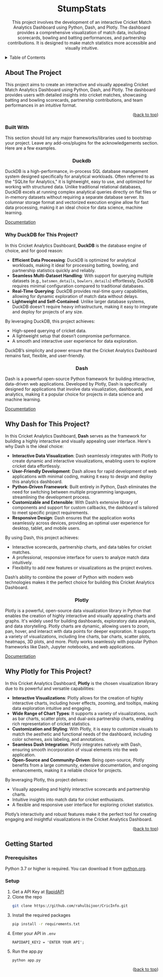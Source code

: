 
<a id="readme-top"></a>


<!-- PROJECT SHIELDS -->
<!--
*** I'm using markdown "reference style" links for readability.
*** Reference links are enclosed in brackets [ ] instead of parentheses ( ).
*** See the bottom of this document for the declaration of the reference variables
*** for contributors-url, forks-url, etc. This is an optional, concise syntax you may use.
*** https://www.markdownguide.org/basic-syntax/#reference-style-links
-->



<!-- PROJECT LOGO -->
<br />
<div align="center">
  

  <h1 align="center">StumpStats</h1>

  <p align="center">
    This project involves the development of an interactive Cricket Match Analytics Dashboard using Python, Dash, and Plotly. The dashboard provides a comprehensive visualization of match data, including scorecards, bowling and batting performances, and partnership contributions. It is designed to make match statistics more accessible and visually intuitive.
    <br />
  </p>
</div>



<!-- TABLE OF CONTENTS -->
<details>
  <summary>Table of Contents</summary>
  <ol>
    <li>
      <a href="#about-the-project">About The Project</a>
      <ul>
        <li><a href="#built-with">Built With</a></li>
      </ul>
    </li>
    <li>
      <a href="#getting-started">Getting Started</a>
      <ul>
        <li><a href="#prerequisites">Prerequisites</a></li>
        <li><a href="#installation">Installation</a></li>
      </ul>
    </li>
  </ol>
</details>



<!-- ABOUT THE PROJECT -->
## About The Project


This project aims to create an interactive and visually appealing Cricket Match Analytics Dashboard using Python, Dash, and Plotly. The dashboard provides users with detailed insights into cricket matches, showcasing batting and bowling scorecards, partnership contributions, and team performances in an intuitive format.

<p align="right">(<a href="#readme-top">back to top</a>)</p>



### Built With

This section should list any major frameworks/libraries used to bootstrap your project. Leave any add-ons/plugins for the acknowledgements section. Here are a few examples.

  <h3 align="center">Duckdb</h3>
  <p> DuckDB is a high-performance, in-process SQL database management system designed specifically for analytical workloads. Often referred to as the "SQLite for Analytics," it is lightweight, easy to use, and optimized for working with structured data. Unlike traditional relational databases, DuckDB excels at running complex analytical queries directly on flat files or in-memory datasets without requiring a separate database server. Its columnar storage format and vectorized execution engine allow for fast data processing, making it an ideal choice for data science, machine learning. </p>
  <p align="left"><a href="https://duckdb.org/docs/guides/overview.html"> Documentation </a></p>
  <section>
  <h3>Why DuckDB for This Project?</h3>
  <p>
    In this Cricket Analytics Dashboard, <strong>DuckDB</strong> is the database engine of choice, and for good reason:
  </p>
  <ul>
    <li><strong>Efficient Data Processing</strong>: DuckDB is optimized for analytical workloads, making it ideal for processing batting, bowling, and partnership statistics quickly and reliably.</li>
    <li><strong>Seamless Multi-Dataset Handling</strong>: With support for querying multiple datasets (e.g., <code>batsmen_details</code>, <code>bowlers_details</code>) effortlessly, DuckDB requires minimal configuration compared to traditional databases.</li>
    <li><strong>Real-Time Querying</strong>: DuckDB provides real-time query capabilities, allowing for dynamic exploration of match data without delays.</li>
    <li><strong>Lightweight and Self-Contained</strong>: Unlike larger database systems, DuckDB doesn't require heavy infrastructure, making it easy to integrate and deploy for projects of any size.</li>
  </ul>
  <p>
    By leveraging DuckDB, this project achieves:
  </p>
  <ul>
    <li>High-speed querying of cricket data.</li>
    <li>A lightweight setup that doesn’t compromise performance.</li>
    <li>A smooth and interactive user experience for data exploration.</li>
  </ul>
  <p>
    DuckDB’s simplicity and power ensure that the Cricket Analytics Dashboard remains fast, flexible, and user-friendly.
  </p>
</section>


  <h3 align="center">Dash</h3>
  <p> Dash is a powerful open-source Python framework for building interactive, data-driven web applications. Developed by Plotly, Dash is specifically designed for applications that involve data visualization, dashboards, and analytics, making it a popular choice for projects in data science and machine learning. </p>
  <p align="left"><a href="https://dash.plotly.com/tutorial"> Documentation </a></p>
  <section>
  <h2>Why Dash for This Project?</h2>
  <p>
    In this Cricket Analytics Dashboard, <strong>Dash</strong> serves as the framework for building a highly interactive and visually appealing user interface. Here's why Dash is the ideal choice:
  </p>
  <ul>
    <li><strong>Interactive Data Visualization</strong>: Dash seamlessly integrates with Plotly to create dynamic and interactive visualizations, enabling users to explore cricket data effortlessly.</li>
    <li><strong>User-Friendly Development</strong>: Dash allows for rapid development of web applications with minimal coding, making it easy to design and deploy this analytics dashboard.</li>
    <li><strong>Python-Driven Framework</strong>: Built entirely in Python, Dash eliminates the need for switching between multiple programming languages, streamlining the development process.</li>
    <li><strong>Customizable and Extensible</strong>: With Dash’s extensive library of components and support for custom callbacks, the dashboard is tailored to meet specific project requirements.</li>
    <li><strong>Responsive Design</strong>: Dash ensures that the application works seamlessly across devices, providing an optimal user experience for desktop, tablet, and mobile users.</li>
  </ul>
  <p>
    By using Dash, this project achieves:
  </p>
  <ul>
    <li>Interactive scorecards, partnership charts, and data tables for cricket matches.</li>
    <li>A professional, responsive interface for users to analyze match data intuitively.</li>
    <li>Flexibility to add new features or visualizations as the project evolves.</li>
  </ul>
  <p>
    Dash’s ability to combine the power of Python with modern web technologies makes it the perfect choice for building this Cricket Analytics Dashboard.
  </p>
</section>



  <h3 align="center">Plotly</h3>
  <p>Plotly is a powerful, open-source data visualization library in Python that enables the creation of highly interactive and visually appealing charts and graphs. It's widely used for building dashboards, exploratory data analysis, and data storytelling. Plotly charts are dynamic, allowing users to zoom, pan, hover, and interact with data points for deeper exploration. It supports a variety of visualizations, including line charts, bar charts, scatter plots, heatmaps, 3D plots, and more. Plotly works seamlessly with popular Python frameworks like Dash, Jupyter notebooks, and web applications.</p>
  <p align="left"><a href="https://plotly.com/python/"> Documentation </a></p>

  <section>
  <h2>Why Plotly for This Project?</h2>
  <p>
    In this Cricket Analytics Dashboard, <strong>Plotly</strong> is the chosen visualization library due to its powerful and versatile capabilities:
  </p>
  <ul>
    <li><strong>Interactive Visualizations</strong>: Plotly allows for the creation of highly interactive charts, including hover effects, zooming, and tooltips, making data exploration intuitive and engaging.</li>
    <li><strong>Wide Range of Chart Types</strong>: It supports a variety of visualizations, such as bar charts, scatter plots, and dual-axis partnership charts, enabling rich representation of cricket statistics.</li>
    <li><strong>Customization and Styling</strong>: With Plotly, it is easy to customize visuals to match the aesthetic and functional needs of the dashboard, including color schemes, axis labeling, and annotations.</li>
    <li><strong>Seamless Dash Integration</strong>: Plotly integrates natively with Dash, ensuring smooth incorporation of visual elements into the web application.</li>
    <li><strong>Open-Source and Community-Driven</strong>: Being open-source, Plotly benefits from a large community, extensive documentation, and ongoing enhancements, making it a reliable choice for projects.</li>
  </ul>
  <p>
    By leveraging Plotly, this project delivers:
  </p>
  <ul>
    <li>Visually appealing and highly interactive scorecards and partnership charts.</li>
    <li>Intuitive insights into match data for cricket enthusiasts.</li>
    <li>A flexible and responsive user interface for exploring cricket statistics.</li>
  </ul>
  <p>
    Plotly’s interactivity and robust features make it the perfect tool for creating engaging and insightful visualizations in the Cricket Analytics Dashboard.
  </p>
</section>


<p align="right">(<a href="#readme-top">back to top</a>)</p>



<!-- GETTING STARTED -->
## Getting Started

### Prerequisites
  Python 3.7 or higher is required. You can download it from [python.org](https://www.python.org/).


### Setup



1. Get a API Key at [RapidAPI](https://rapidapi.com/hub)
2. Clone the repo
   ```sh
   git clone https://github.com/rahulbijoor/CricInfo.git
   ```
3. Install the required packages
   ```sh
   pip install -r requirements.txt
   ```
4. Enter your API in `.env`
   ```
   RAPIDAPI_KEY2 = 'ENTER YOUR API';
   ```
5. Run the app.py
   ```sh
   python app.py
   ```

<p align="right">(<a href="#readme-top">back to top</a>)</p>







